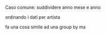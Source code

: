Caso comune:
suddividere anno mese e anno 

ordinando i dati per artista

fa una cosa simile ad una group by
ma 

